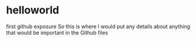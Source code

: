 # helloworld
first github exposure
So this is where I would put any details about anything that would be important in the Github files
